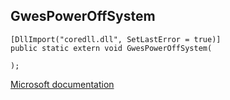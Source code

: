 ## GwesPowerOffSystem

```
[DllImport("coredll.dll", SetLastError = true)]
public static extern void GwesPowerOffSystem(
   
);
```

[Microsoft documentation](https://docs.microsoft.com/en-us/previous-versions/bb431747(v%3Dmsdn.10))
